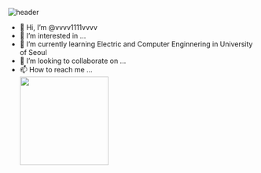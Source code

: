 ![header](https://capsule-render.vercel.app/api?type=waving&color=gradient&height=250&section=header&text=vvvv1111vvvv_Code_Book&fontSize=90)
- 👋 Hi, I’m @vvvv1111vvvv
- 👀 I’m interested in ...
- 🌱 I’m currently learning Electric and Computer Enginnering in University of Seoul
- 💞️ I’m looking to collaborate on ...
- 📫 How to reach me ...
  </br>
<a href="https://github.com/vvvv1111vvvv"><img align="center" style="height:180px" src="https://github-readme-stats.vercel.app/api/top-langs/?username=vvvv1111vvvv&layout=compact&theme=nord&hide_border=true" /></a> 
